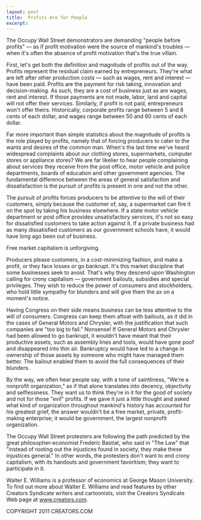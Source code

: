 ```yaml
---
layout: post
title:  Profits Are for People
excerpt:
---
```


The Occupy Wall Street demonstrators are demanding "people before profits" — as if profit motivation were the source of mankind's troubles — when it's often the absence of profit motivation that's the true villain.

First, let's get both the definition and magnitude of profits out of the way. Profits represent the residual claim earned by entrepreneurs. They're what are left after other production costs — such as wages, rent and interest — have been paid. Profits are the payment for risk taking, innovation and decision-making. As such, they are a cost of business just as are wages, rent and interest. If those payments are not made, labor, land and capital will not offer their services. Similarly, if profit is not paid, entrepreneurs won't offer theirs. Historically, corporate profits range between 5 and 8 cents of each dollar, and wages range between 50 and 60 cents of each dollar.

Far more important than simple statistics about the magnitude of profits is the role played by profits, namely that of forcing producers to cater to the wants and desires of the common man. When's the last time we've heard widespread complaints about our clothing stores, supermarkets, computer stores or appliance stores? We are far likelier to hear people complaining about services they receive from the post office, motor vehicle and police departments, boards of education and other government agencies. The fundamental difference between the areas of general satisfaction and dissatisfaction is the pursuit of profits is present in one and not the other.

The pursuit of profits forces producers to be attentive to the will of their customers, simply because the customer of, say, a supermarket can fire it on the spot by taking his business elsewhere. If a state motor vehicle department or post office provides unsatisfactory services, it's not so easy for dissatisfied customers to take action against it. If a private business had as many dissatisfied customers as our government schools have, it would have long ago been out of business.

Free market capitalism is unforgiving.

 Producers please customers, in a cost-minimizing fashion, and make a profit, or they face losses or go bankrupt. It's this market discipline that some businesses seek to avoid. That's why they descend upon Washington calling for crony capitalism — government bailouts, subsidies and special privileges. They wish to reduce the power of consumers and stockholders, who hold little sympathy for blunders and will give them the ax on a moment's notice.

Having Congress on their side means business can be less attentive to the will of consumers. Congress can keep them afloat with bailouts, as it did in the cases of General Motors and Chrysler, with the justification that such companies are "too big to fail." Nonsense! If General Motors and Chrysler had been allowed to go bankrupt, it wouldn't have meant that their productive assets, such as assembly lines and tools, would have gone poof and disappeared into thin air. Bankruptcy would have led to a change in ownership of those assets by someone who might have managed them better. The bailout enabled them to avoid the full consequences of their blunders.

By the way, we often hear people say, with a tone of saintliness, "We're a nonprofit organization," as if that alone translates into decency, objectivity and selflessness. They want us to think they're in it for the good of society and not for those "evil" profits. If we gave it just a little thought and asked what kind of organization throughout mankind's history has accounted for his greatest grief, the answer wouldn't be a free market, private, profit-making enterprise; it would be government, the largest nonprofit organization.

The Occupy Wall Street protesters are following the path predicted by the great philosopher-economist Frederic Bastiat, who said in "The Law" that "instead of rooting out the injustices found in society, they make these injustices general." In other words, the protesters don't want to end crony capitalism, with its handouts and government favoritism; they want to participate in it.

Walter E. Williams is a professor of economics at George Mason University. To find out more about Walter E. Williams and read features by other Creators Syndicate writers and cartoonists, visit the Creators Syndicate Web page at www.creators.com.

COPYRIGHT 2011 CREATORS.COM
